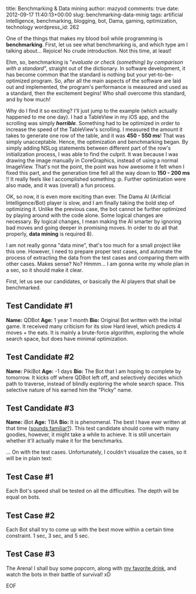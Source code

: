 title: Benchmarking & Data mining
author: mazyod
comments: true
date: 2012-09-17 11:40:13+00:00
slug: benchmarking-data-minig
tags: artificial intelligence, benchmarking, blogging, bot, Dama, gaming, optimization, technology
wordpress_id: 262

One of the things that makes my blood boil while programming is **benchmarking**. First, let us see what benchmarking is, and which type am I talking about... Rejoice! No crude introduction. Not this time, at least!

Ehm, so, benchmarking is "_evaluate or check (something) by comparison with a standard_", straight out of the dictionary. In software development, it has become common that the standard is nothing but your yet-to-be-optimized program. So, after all the main aspects of the software are laid out and implemented, the program's performance is measured and used as a standard, then the excitement begins! Who shall overcome this standard, and by how much!

Why do I find it so exciting? I'll just jump to the example (which actually happened to me one day). I had a TableView in my iOS app, and the scrolling was simply _**horrible**_. Something had to be optimized in order to increase the speed of the TableView's scrolling. I measured the amount it takes to generate one row of the table, and it was **450 - 550 ms**! That was simply unacceptable. Hence, the optimization and benchmarking began. By simply adding NSLog statements between different part of the row's initialization process, I was able to find the culprit. It was because I was drawing the image manually in CoreGraphics, instead of using a normal ImageView. That's not the point, the point was how awesome it felt when I fixed this part, and the generation time fell all the way down to **150 - 200 ms** !! It really feels like I accomplished something :p. Further optimization were also made, and it was (overall) a fun process.

OK, so now, it is even more exciting than ever. The Dama AI (Arificial Intelligence/Bot) player is slow, and I am finally taking the bold step of optimizing it. Unlike the previous case, the bot cannot be further optimized by playing around with the code alone. Some logical changes are necessary. By logical changes, I mean making the AI smarter by ignoring bad moves and going deeper in promising moves. In order to do all that properly, **data mining** is required 8).

I am not really gonna "data mine", that's too much for a small project like this one. However, I need to prepare proper test cases, and automate the process of extracting the data from the test cases and comparing them with other cases. Makes sense? No? Hmmm... I am gonna write my whole plan in a sec, so it should make it clear.

First, let us see our candidates, or basically the AI players that shall be benchmarked.



## Test Candidate #1


**Name:** QDBot
**Age:** 1 year 1 month
**Bio:** Original Bot written with the initial game. It received many criticism for its slow Hard level, which predicts 4 moves + the eats. It is mainly a brute-force algorithm, exploring the whole search space, but does have minimal optimization.


## Test Candidate #2


**Name:** PikiBot
**Age:** -1 days
**Bio:** The Bot that I am hoping to complete by tomorrow. It kicks off where QDBot left off, and selectively decides which path to traverse, instead of blindly exploring the whole search space. This selective nature of his earned him the "Picky" name.


## 




## Test Candidate #3


**Name:** iBot
**Age:** TBA
**Bio:** It is phenomenal. The best I have ever written at that time ([sounds familiar?](http://www.apple.com/)). This test candidate should come with many goodies, however, it might take a while to achieve. It is still uncertain whether it'll actually make it for the benchmarks.

... On with the test cases. Unfortunately, I couldn't visualize the cases, so it will be in plain text:




## Test Case #1


Each Bot's speed shall be tested on all the difficulties. The depth will be equal on bots.




## Test Case #2


Each Bot shall try to come up with the best move within a certain time constraint. 1 sec, 3 sec, and 5 sec.




## Test Case #3


The Arena! I shall buy some popcorn, along with [my favorite drink](http://thetravellersnest.files.wordpress.com/2011/01/lipton-ice-tea-peach-330ml-full2.jpg), and watch the bots in their battle of survival! xD



EOF
